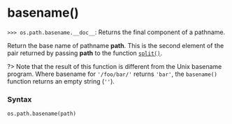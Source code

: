 # basename()

`>>> os.path.basename.__doc__`: Returns the final component of a pathname.

Return the base name of pathname **path**. This is the second element of the pair returned by passing **path** to the function [`split()`](/modules/os/path/split.md).

?> Note that the result of this function is different from the Unix basename program. Where basename for `'/foo/bar/'` returns `'bar'`, the `basename()` function returns an empty string (`''`).

### Syntax

```python
os.path.basename(path)
```